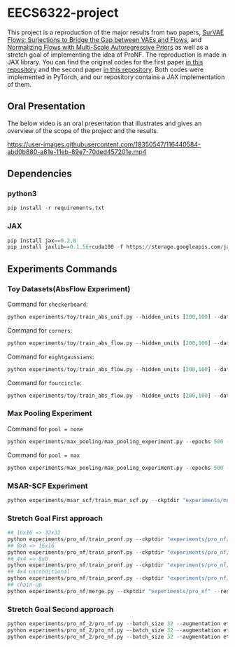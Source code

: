 # EECS6322-project

This project is a reproduction of the major results from two papers, [SurVAE Flows: Surjections to Bridge the Gap between VAEs and Flows](https://arxiv.org/abs/2007.02731), and  [Normalizing Flows with Multi-Scale Autoregressive Priors](https://arxiv.org/abs/2004.03891) as well as a stretch goal of implementing the idea of ProNF. The reproduction is made in JAX library. You can find the original codes for the first paper [in this repository](https://github.com/didriknielsen/survae_flows) and the second paper [in this repository](https://github.com/visinf/mar-scf). Both codes were implemented in PyTorch, and our repository contains a JAX implementation of them.

## Oral Presentation
The below video is an oral presentation that illustrates and gives an overview of the scope of the project and the results.

https://user-images.githubusercontent.com/18350547/116440584-abd0b880-a81e-11eb-89e7-70ded457201e.mp4



## Dependencies
### python3
```python
pip install -r requirements.txt
```

### JAX
```python
pip install jax==0.2.8
pip install jaxlib==0.1.56+cuda100 -f https://storage.googleapis.com/jax-releases/jax_releases.html
```


## Experiments Commands

### Toy Datasets(AbsFlow Experiment)

Command for `checkerboard`:
```python
python experiments/toy/train_abs_unif.py --hidden_units [200,100] --dataset checkerboard --clim 0.05
```
Command for `corners`:
```python
python experiments/toy/train_abs_flow.py --hidden_units [200,100] --dataset corners --clim 0.1 --scale_fn softplus
```
Command for `eightgaussians`:
```python
python experiments/toy/train_abs_flow.py --hidden_units [200,100] --dataset eight_gaussians --clim 0.15 --scale_fn softplus
```
Command for `fourcircle`:
```python
python experiments/toy/train_abs_flow.py --hidden_units [200,100] --dataset fourcircle --clim 0.2 --scale_fn softplus
```

### Max Pooling Experiment
Command for `pool = none`
```python
python experiments/max_pooling/max_pooling_experiment.py --epochs 500 --batch_size 32 --optimizer adamax --lr 1e-4 --gamma 0.995 --eval_every 1 --check_every 10 --warmup 5000 --num_steps 12 --num_scales 2 --dequant flow --pooling none --dataset cifar10 --augmentation eta --name nonpool --model_dir ./experiments/max_pooling/checkpoints/
```
Command for `pool = max`
```python
python experiments/max_pooling/max_pooling_experiment.py --epochs 500 --batch_size 32 --optimizer adamax --lr 1e-4 --gamma 0.995 --eval_every 1 --check_every 10 --warmup 5000 --num_steps 12 --num_scales 2 --dequant flow --pooling max --dataset cifar10 --augmentation eta --name maxpool --model_dir ./experiments/max_pooling/checkpoints/
```

### MSAR-SCF Experiment
```python
python experiments/msar_scf/train_msar_scf.py --ckptdir "experiments/msar_scf/ckpt_sigmoid" --activation "sigmoid" --resume True --num_epochs 3000
```

### Stretch Goal First approach
```python
## 16x16 => 32x32
python experiments/pro_nf/train_pronf.py --ckptdir "experiments/pro_nf/ckpt_32" --resume True --warmup 50000  --ms
## 8x8 => 16x16
python experiments/pro_nf/train_pronf.py --ckptdir "experiments/pro_nf/ckpt_16" --resume True --warmup 50000 --input_res 16 --num_layers 2 --ms --learning_rate 1e-4 
## 4x4 => 8x8
python experiments/pro_nf/train_pronf.py --ckptdir "experiments/pro_nf/ckpt_8" --resume True --warmup 50000 --input_res 8 --num_layers 2 --ms --learning_rate 1e-4
## 4x4 unconditional
python experiments/pro_nf/train_pronf.py --ckptdir "experiments/pro_nf/ckpt_4" --resume True --warmup 50000 --input_res 4 
## chain-up
python experiments/pro_nf/merge.py --ckptdir "experiments/pro_nf" --resume True
```

### Stretch Goal Second approach
```python
python experiments/pro_nf_2/pro_nf.py --batch_size 32 --augmentation eta --dataset cifar10 --image_size 32
python experiments/pro_nf_2/pro_nf.py --batch_size 32 --augmentation eta --dataset cifar10 --image_size 16 --smallest
python experiments/pro_nf_2/pro_nf.py --batch_size 32 --augmentation eta --dataset cifar10 --image_size 32 16 --resume
```
